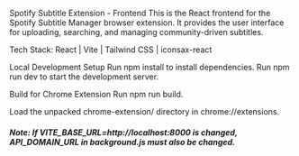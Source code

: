 Spotify Subtitle Extension - Frontend
This is the React frontend for the Spotify Subtitle Manager browser extension. It provides the user interface for uploading, searching, and managing community-driven subtitles.

Tech Stack: React | Vite | Tailwind CSS | iconsax-react

Local Development Setup
Run npm install to install dependencies.
Run npm run dev to start the development server.

Build for Chrome Extension
Run npm run build.

Load the unpacked chrome-extension/ directory in chrome://extensions.

##### Note: If *VITE_BASE_URL=http://localhost:8000* is changed, *API_DOMAIN_URL* in background.js must also be changed.
